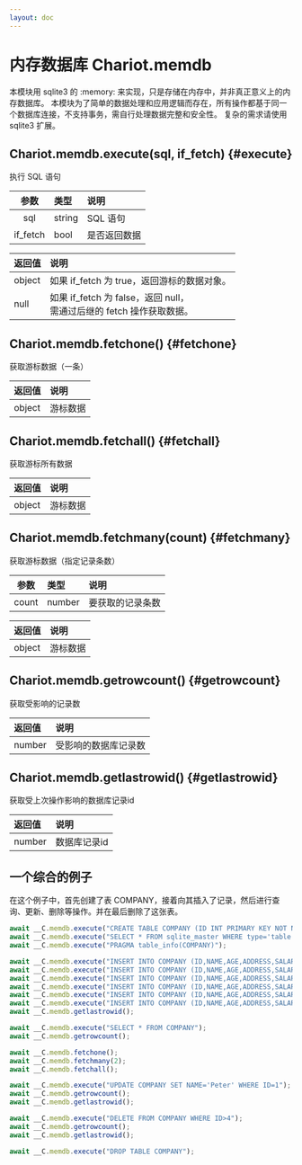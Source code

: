 ```yaml
---
layout: doc
---
```


# 内存数据库 Chariot.memdb



本模块用 sqlite3 的 :memory: 来实现，只是存储在内存中，并非真正意义上的内存数据库。
本模块为了简单的数据处理和应用逻辑而存在，所有操作都基于同一个数据库连接，不支持事务，需自行处理数据完整和安全性。
复杂的需求请使用 sqlite3 扩展。

## Chariot.memdb.execute(sql, if_fetch) {#execute}

执行 SQL 语句

|    参数    | 类型     | 说明     |
|:--------:|:-------|:-------|
|   sql    | string | SQL 语句 | 
| if_fetch | bool   | 是否返回数据 | 

| 返回值    | 说明                                                    |
|:-------|:------------------------------------------------------|
| object | 如果 if_fetch 为 true，返回游标的数据对象。                         |
| null   | 如果 if_fetch 为 false，返回 null，<br/>需通过后继的 fetch 操作获取数据。 |

## Chariot.memdb.fetchone() {#fetchone}

获取游标数据（一条）

| 返回值    | 说明   |
|:-------|:-----|
| object | 游标数据 |

## Chariot.memdb.fetchall() {#fetchall}

获取游标所有数据

| 返回值    | 说明   |
|:-------|:-----|
| object | 游标数据 |

## Chariot.memdb.fetchmany(count) {#fetchmany}

获取游标数据（指定记录条数）

|  参数   | 类型     | 说明       |
|:-----:|:-------|:---------|
| count | number | 要获取的记录条数 | 

| 返回值    | 说明   |
|:-------|:-----|
| object | 游标数据 |

## Chariot.memdb.getrowcount() {#getrowcount}

获取受影响的记录数

| 返回值    | 说明         |
|:-------|:-----------|
| number | 受影响的数据库记录数 |

## Chariot.memdb.getlastrowid() {#getlastrowid}

获取受上次操作影响的数据库记录id

| 返回值    | 说明      |
|:-------|:--------|
| number | 数据库记录id |


## 一个综合的例子

在这个例子中，首先创建了表 COMPANY，接着向其插入了记录，然后进行查询、更新、删除等操作。并在最后删除了这张表。

```javascript
await __C.memdb.execute("CREATE TABLE COMPANY (ID INT PRIMARY KEY NOT NULL, NAME TEXT NOT NULL, AGE INT NOT NULL, ADDRESS CHAR(50), SALARY REAL)");
await __C.memdb.execute("SELECT * FROM sqlite_master WHERE type='table' ORDER BY name");
await __C.memdb.execute("PRAGMA table_info(COMPANY)");

await __C.memdb.execute("INSERT INTO COMPANY (ID,NAME,AGE,ADDRESS,SALARY) VALUES (1, 'Paul', 32, 'California', 20000.00)");
await __C.memdb.execute("INSERT INTO COMPANY (ID,NAME,AGE,ADDRESS,SALARY) VALUES (2, 'Allen', 25, 'Texas', 15000.00)");
await __C.memdb.execute("INSERT INTO COMPANY (ID,NAME,AGE,ADDRESS,SALARY) VALUES (3, 'Teddy', 23, 'Norway', 20000.00)");
await __C.memdb.execute("INSERT INTO COMPANY (ID,NAME,AGE,ADDRESS,SALARY) VALUES (4, 'Mark', 25, 'Rich-Mond ', 65000.00)");
await __C.memdb.execute("INSERT INTO COMPANY (ID,NAME,AGE,ADDRESS,SALARY) VALUES (5, 'David', 27, 'Texas', 85000.00)");
await __C.memdb.execute("INSERT INTO COMPANY (ID,NAME,AGE,ADDRESS,SALARY) VALUES (6, 'Kim', 22, 'South-Hall', 45000.00)");
await __C.memdb.getlastrowid();

await __C.memdb.execute("SELECT * FROM COMPANY");
await __C.memdb.getrowcount();

await __C.memdb.fetchone();
await __C.memdb.fetchmany(2);
await __C.memdb.fetchall();

await __C.memdb.execute("UPDATE COMPANY SET NAME='Peter' WHERE ID=1");
await __C.memdb.getrowcount();
await __C.memdb.getlastrowid();

await __C.memdb.execute("DELETE FROM COMPANY WHERE ID>4");
await __C.memdb.getrowcount();
await __C.memdb.getlastrowid();

await __C.memdb.execute("DROP TABLE COMPANY");
```
